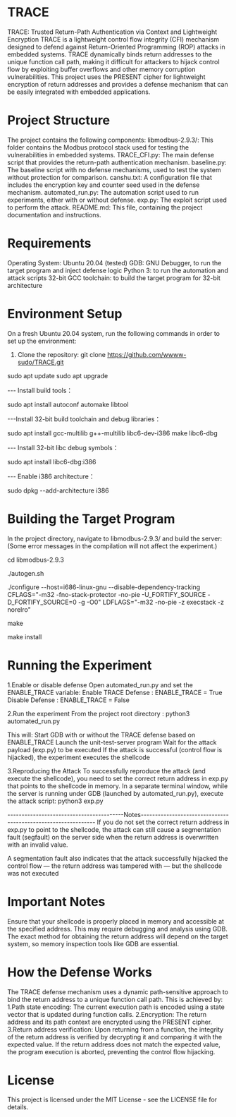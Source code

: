 # TRACE
TRACE: Trusted Return-Path Authentication via Context and Lightweight Encryption TRACE is a lightweight control flow integrity (CFI) mechanism designed to defend against Return-Oriented Programming (ROP) attacks in embedded systems. TRACE dynamically binds return addresses to the unique function call path, making it difficult for attackers to hijack control flow by exploiting buffer overflows and other memory corruption vulnerabilities. This project uses the PRESENT cipher for lightweight encryption of return addresses and provides a defense mechanism that can be easily integrated with embedded applications.
# Project Structure
The project contains the following components:
libmodbus-2.9.3/: This folder contains the Modbus protocol stack used for testing the vulnerabilities in embedded systems.
TRACE_CFI.py: The main defense script that provides the return-path authentication mechanism.
baseline.py: The baseline script with no defense mechanisms, used to test the system without protection for comparison.
canshu.txt: A configuration file that includes the encryption key and counter seed used in the defense mechanism.
automated_run.py: The automation script used to run experiments, either with or without defense.
exp.py: The exploit script used to perform the attack.
README.md: This file, containing the project documentation and instructions.

# Requirements
Operating System: Ubuntu 20.04 (tested)
GDB: GNU Debugger, to run the target program and inject defense logic
Python 3: to run the automation and attack scripts
32-bit GCC toolchain: to build the target program for 32-bit architecture

# Environment Setup
On a fresh Ubuntu 20.04 system, run the following commands in order to set up the environment:

1. Clone the repository: git clone https://github.com/wwww-sudo/TRACE.git

sudo apt update
sudo apt upgrade

--- Install build tools：

sudo apt install autoconf automake libtool

---Install 32-bit build toolchain and debug libraries：

sudo apt install gcc-multilib g++-multilib libc6-dev-i386 make libc6-dbg

--- Install 32-bit libc debug symbols：

sudo apt install libc6-dbg:i386

--- Enable i386 architecture：

sudo dpkg --add-architecture i386

# Building the Target Program
In the project directory, navigate to libmodbus-2.9.3/ and build the server:(Some error messages in the compilation will not affect the experiment.)

cd libmodbus-2.9.3

./autogen.sh

./configure   --host=i686-linux-gnu   --disable-dependency-tracking   CFLAGS="-m32 -fno-stack-protector -no-pie -U_FORTIFY_SOURCE -D_FORTIFY_SOURCE=0 -g -O0"   LDFLAGS="-m32 -no-pie -z execstack -z norelro"

make

make install

# Running the Experiment
1.Enable or disable defense
Open automated_run.py and set the ENABLE_TRACE variable:
Enable TRACE Defense : ENABLE_TRACE = True
Disable Defense : ENABLE_TRACE = False

2.Run the experiment
From the project root directory : python3 automated_run.py

This will:
Start GDB with or without the TRACE defense based on ENABLE_TRACE
Launch the unit-test-server program
Wait for the attack payload (exp.py) to be executed
If the attack is successful (control flow is hijacked), the experiment executes the shellcode

3.Reproducing the Attack
To successfully reproduce the attack (and execute the shellcode), you need to set the correct return address in exp.py that points to the shellcode in memory.
In a separate terminal window, while the server is running under GDB (launched by automated_run.py), execute the attack script: python3 exp.py

-----------------------------------------Notes--------------------------------------------------------------
If you do not set the correct return address in exp.py to point to the shellcode, the attack can still cause a segmentation fault (segfault) on the server side when the return address is overwritten with an invalid value.

A segmentation fault also indicates that the attack successfully hijacked the control flow — the return address was tampered with — but the shellcode was not executed

# Important Notes
Ensure that your shellcode is properly placed in memory and accessible at the specified address. This may require debugging and analysis using GDB.
The exact method for obtaining the return address will depend on the target system, so memory inspection tools like GDB are essential.

# How the Defense Works
The TRACE defense mechanism uses a dynamic path-sensitive approach to bind the return address to a unique function call path. This is achieved by:
1.Path state encoding: The current execution path is encoded using a state vector that is updated during function calls. 
2.Encryption: The return address and its path context are encrypted using the PRESENT cipher. 
3.Return address verification: Upon returning from a function, the integrity of the return address is verified by decrypting it and comparing it with the expected value.
If the return address does not match the expected value, the program execution is aborted, preventing the control flow hijacking.

# License
This project is licensed under the MIT License - see the LICENSE file for details.


